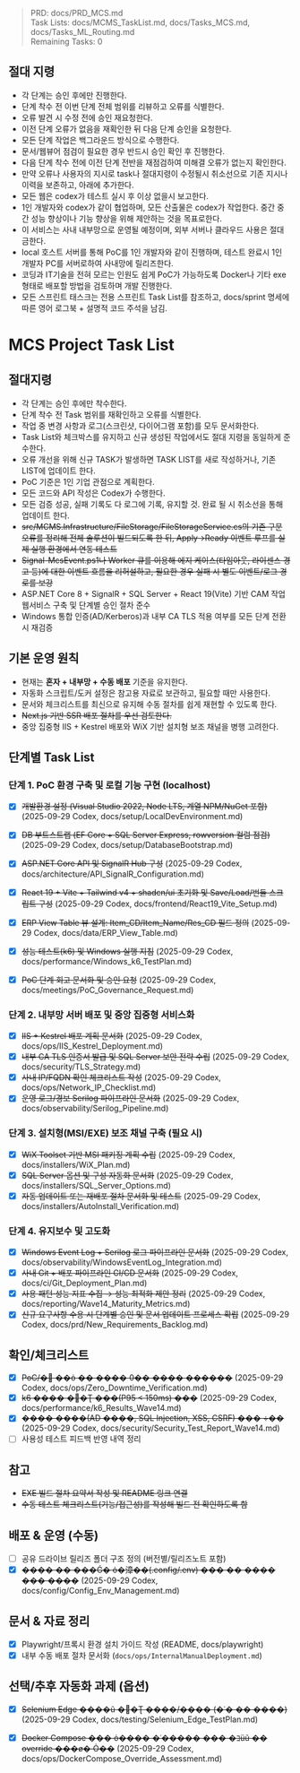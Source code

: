> PRD: docs/PRD_MCS.md  
> Task Lists: docs/MCMS_TaskList.md, docs/Tasks_MCS.md, docs/Tasks_ML_Routing.md  
> Remaining Tasks: 0

## 절대 지령
- 각 단계는 승인 후에만 진행한다.
- 단계 착수 전 이번 단계 전체 범위를 리뷰하고 오류를 식별한다.
- 오류 발견 시 수정 전에 승인 재요청한다.
- 이전 단계 오류가 없음을 재확인한 뒤 다음 단계 승인을 요청한다.
- 모든 단계 작업은 백그라운드 방식으로 수행한다.
- 문서/웹뷰어 점검이 필요한 경우 반드시 승인 확인 후 진행한다.
- 다음 단계 착수 전에 이전 단계 전반을 재점검하여 미해결 오류가 없는지 확인한다.
- 만약 오류나 사용자의 지시로 task나 절대지령이 수정될시 취소선으로 기존 지시나 이력을 보존하고, 아래에 추가한다.
- 모든 웹은 codex가 테스트 실시 후 이상 없을시 보고한다.
- 1인 개발자와 codex가 같이 협업하며, 모든 산출물은 codex가 작업한다. 중간 중간 성능 향상이나 기능 향상을 위해 제안하는 것을 목표로한다.
- 이 서비스는 사내 내부망으로 운영될 예정이며, 외부 서버나 클라우드 사용은 절대 금한다.
- local 호스트 서버를 통해 PoC를 1인 개발자와 같이 진행하며, 테스트 완료시 1인 개발자 PC를 서버로하여 사내망에 릴리즈한다.
- 코딩과 IT기술을 전혀 모르는 인원도 쉽게 PoC가 가능하도록 Docker나 기타 exe 형태로 배포할 방법을 검토하며 개발 진행한다.
- 모든 스프린트 태스크는 전용 스프린트 Task List를 참조하고, docs/sprint 명세에 따른 영어 로그북 + 설명적 코드 주석을 남김.
# MCS Project Task List

## 절대지령
- 각 단계는 승인 후에만 착수한다.
- 단계 착수 전 Task 범위를 재확인하고 오류를 식별한다.
- 작업 중 변경 사항과 로그(스크린샷, 다이어그램 포함)를 모두 문서화한다.
- Task List와 체크박스를 유지하고 신규 생성된 작업에서도 절대 지령을 동일하게 준수한다.
- 오류 개선을 위해 신규 TASK가 발생하면 TASK LIST를 새로 작성하거나, 기존 LIST에 업데이트 한다.
- PoC 기준은 1인 기업 관점으로 계획한다.
- 모든 코드와 API 작성은 Codex가 수행한다.
- 모든 검증 성공, 실패 기록도 다 로그에 기록, 유지할 것. 완료 될 시 취소선을 통해 업데이트 한다.
- ~~src/MCMS.Infrastructure/FileStorage/FileStorageService.cs의 기존 구문 오류를 정리해 전체 솔루션이 빌드되도록 한 뒤, Apply→Ready 이벤트 루프를 실제 실행 환경에서 연동 테스트~~
- ~~Signal-McsEvent.ps1나 Worker 큐를 이용해 에지 케이스(타임아웃, 라이센스 경고 등)에 대한 이벤트 흐름을 리허설하고, 필요한 경우 실패 시 별도 이벤트/로그 경로를 보강~~
- ASP.NET Core 8 + SignalR + SQL Server + React 19(Vite) 기반 CAM 작업 웹서비스 구축 및 단계별 승인 절차 준수
- Windows 통합 인증(AD/Kerberos)과 내부 CA TLS 적용 여부를 모든 단계 전환 시 재검증

## 기본 운영 원칙
- 현재는 **혼자 + 내부망 + 수동 배포** 기준을 유지한다.
- 자동화 스크립트/도커 설정은 참고용 자료로 보관하고, 필요할 때만 사용한다.
- 문서와 체크리스트를 최신으로 유지해 수동 절차를 쉽게 재현할 수 있도록 한다.
- ~~Next.js 기반 SSR 배포 절차를 우선 검토한다.~~
- 중앙 집중형 IIS + Kestrel 배포와 WiX 기반 설치형 보조 채널을 병행 고려한다.

## 단계별 Task List

### 단계 1. PoC 환경 구축 및 로컬 기능 구현 (localhost)
- [x] ~~개발환경 설정 (Visual Studio 2022, Node LTS, 계열 NPM/NuGet 포함)~~ (2025-09-29 Codex, docs/setup/LocalDevEnvironment.md)
- [x] ~~DB 부트스트랩 (EF Core + SQL Server Express, rowversion 컬럼 점검)~~ (2025-09-29 Codex, docs/setup/DatabaseBootstrap.md)
- [x] ~~ASP.NET Core API 및 SignalR Hub 구성~~ (2025-09-29 Codex, docs/architecture/API_SignalR_Configuration.md)
- [x] ~~React 19 + Vite + Tailwind v4 + shadcn/ui 초기화 및 Save/Load/번들 스크립트 구성~~ (2025-09-29 Codex, docs/frontend/React19_Vite_Setup.md)

- [x] ~~ERP View Table 뷰 설계: Item_CD/Item_Name/Res_CD 필드 정의~~ (2025-09-29 Codex, docs/data/ERP_View_Table.md)

- [x] ~~성능 테스트(k6) 및 Windows 실행 지침~~ (2025-09-29 Codex, docs/performance/Windows_k6_TestPlan.md)
- [x] ~~PoC 단계 회고 문서화 및 승인 요청~~ (2025-09-29 Codex, docs/meetings/PoC_Governance_Request.md)

### 단계 2. 내부망 서버 배포 및 중앙 집중형 서비스화
- [x] ~~IIS + Kestrel 배포 계획 문서화~~ (2025-09-29 Codex, docs/ops/IIS_Kestrel_Deployment.md)
- [x] ~~내부 CA TLS 인증서 발급 및 SQL Server 보안 전략 수립~~ (2025-09-29 Codex, docs/security/TLS_Strategy.md)
- [x] ~~사내 IP/FQDN 확인 체크리스트 작성~~ (2025-09-29 Codex, docs/ops/Network_IP_Checklist.md)
- [x] ~~운영 로그/경보 Serilog 파이프라인 문서화~~ (2025-09-29 Codex, docs/observability/Serilog_Pipeline.md)

### 단계 3. 설치형(MSI/EXE) 보조 채널 구축 (필요 시)
- [x] ~~WiX Toolset 기반 MSI 패키징 계획 수립~~ (2025-09-29 Codex, docs/installers/WiX_Plan.md)
- [x] ~~SQL Server 옵션 및 구성 자동화 문서화~~ (2025-09-29 Codex, docs/installers/SQL_Server_Options.md)
- [x] ~~자동 업데이트 또는 재배포 절차 문서화 및 테스트~~ (2025-09-29 Codex, docs/installers/AutoInstall_Verification.md)

### 단계 4. 유지보수 및 고도화
- [x] ~~Windows Event Log + Serilog 로그 파이프라인 문서화~~ (2025-09-29 Codex, docs/observability/WindowsEventLog_Integration.md)
- [x] ~~사내 Git + 배포 파이프라인 CI/CD 문서화~~ (2025-09-29 Codex, docs/ci/Git_Deployment_Plan.md)
- [x] ~~사용 패턴·성능 지표 수집 → 성능 최적화 제안 정리~~ (2025-09-29 Codex, docs/reporting/Wave14_Maturity_Metrics.md)
- [x] ~~신규 요구사항 수용 시 단계별 승인 및 문서 업데이트 프로세스 확립~~ (2025-09-29 Codex, docs/prd/New_Requirements_Backlog.md)

## 확인/체크리스트
- [x] ~~PoC/� ��ȯ �� ���� 0�� ���� ������~~ (2025-09-29 Codex, docs/ops/Zero_Downtime_Verification.md)
- [x] ~~k6 ���� �׽�Ʈ ���(P95 < 150ms) ���~~ (2025-09-29 Codex, docs/performance/k6_Results_Wave14.md)
- [x] ~~���� ����(AD ����, SQL Injection, XSS, CSRF) ��� ÷��~~ (2025-09-29 Codex, docs/security/Security_Test_Report_Wave14.md)
- [ ] 사용성 테스트 피드백 반영 내역 정리

## 참고
- ~~EXE 빌드 절차 요약서 작성 및 README 링크 연결~~
- ~~수동 테스트 체크리스트(기능/접근성)를 작성해 빌드 전 확인하도록 함~~

## 배포 & 운영 (수동)
- [ ] 공유 드라이브 릴리즈 폴더 구조 정의 (버전별/릴리즈노트 포함)
- [x] ~~���� �� ���Ǵ� ȯ�漳��(.config/.env) ��� �� ���� ��� ����~~ (2025-09-29 Codex, docs/config/Config_Env_Management.md)

## 문서 & 자료 정리
- [x] Playwright/프록시 환경 설치 가이드 작성 (README, docs/playwright)
- [x] 내부 수동 배포 절차 문서화 (`docs/ops/InternalManualDeployment.md`)

## 선택/추후 자동화 과제 (옵션)
- [x] ~~Selenium Edge ����ũ �׽�Ʈ ����/���� (�ʿ� �� ����)~~ (2025-09-29 Codex, docs/testing/Selenium_Edge_TestPlan.md)
- [x] ~~Docker Compose ��� ȯ���� �ʿ����� ��� �ｺüũ �� override ���ø� Ȯ��~~ (2025-09-29 Codex, docs/ops/DockerCompose_Override_Assessment.md)


